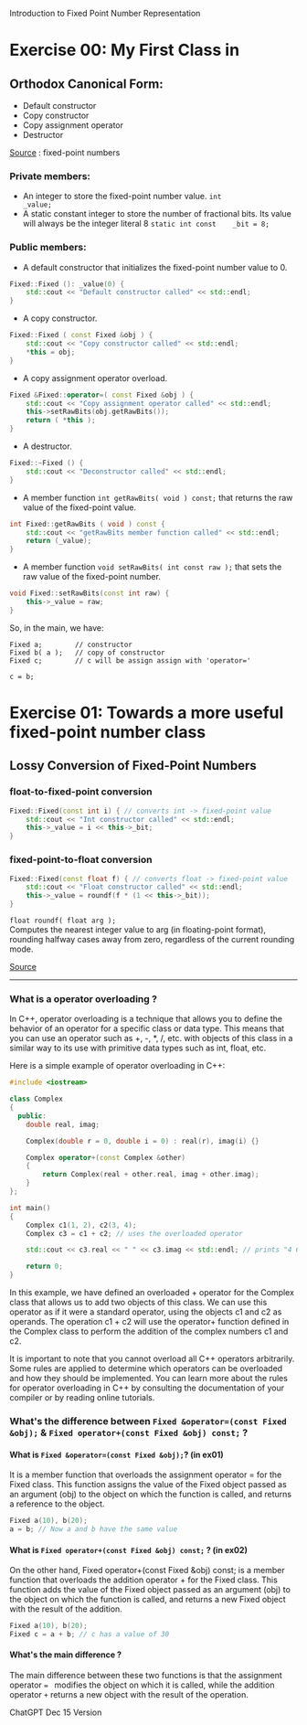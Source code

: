 Introduction to Fixed Point Number Representation


# Exercise 00: My First Class in
## Orthodox Canonical Form:

* Default constructor
* Copy constructor
* Copy assignment operator
* Destructor

[Source](https://inst.eecs.berkeley.edu//~cs61c/sp06/handout/fixedpt.html) : fixed-point numbers



### Private members:
* An integer to store the fixed-point number value.
`int					_value;`
* A static constant integer to store the number of fractional bits. Its value will always be the integer literal 8 `static int const 	_bit = 8;`

### Public members:
* A default constructor that initializes the fixed-point number value to 0.
```CPP
Fixed::Fixed (): _value(0) {
	std::cout << "Default constructor called" << std::endl;
} 
```
* A copy constructor.
```CPP
Fixed::Fixed ( const Fixed &obj ) {
	std::cout << "Copy constructor called" << std::endl;
	*this = obj;
}
```
* A copy assignment operator overload.
```CPP
Fixed &Fixed::operator=( const Fixed &obj ) {
	std::cout << "Copy assignment operator called" << std::endl;
	this->setRawBits(obj.getRawBits());
	return ( *this );
} 
```
* A destructor.
```CPP
Fixed::~Fixed () {
	std::cout << "Deconstructor called" << std::endl;
}
```
* A member function `int getRawBits( void ) const;`
that returns the raw value of the fixed-point value.
```CPP
int Fixed::getRawBits ( void ) const {
	std::cout << "getRawBits member function called" << std::endl;
	return (_value);
}
 ```
* A member function `void setRawBits( int const raw );`
that sets the raw value of the fixed-point number.
```CPP
void Fixed::setRawBits(const int raw) {
	this->_value = raw;
}
```
So, in the main, we have:
```
Fixed a;        // constructor
Fixed b( a );   // copy of constructor
Fixed c;        // c will be assign assign with 'operator='
 
c = b;          
```

# Exercise 01: Towards a more useful fixed-point number class

## Lossy Conversion of Fixed-Point Numbers

### float-to-fixed-point conversion
```CPP
Fixed::Fixed(const int i) { // converts int -> fixed-point value
	std::cout << "Int constructor called" << std::endl;
	this->_value = i << this->_bit;
}
```

### fixed-point-to-float conversion
```CPP
Fixed::Fixed(const float f) { // converts float -> fixed-point value
	std::cout << "Float constructor called" << std::endl;
	this->_value = roundf(f * (1 << this->_bit));
}
```
`float roundf( float arg );` </br>
Computes the nearest integer value to arg (in floating-point format), rounding halfway cases away from zero, regardless of the current rounding mode.



[Source](https://embeddedartistry.com/blog/2018/07/12/simple-fixed-point-conversion-in-c/)

---

### What is a operator overloading ?

In C++, operator overloading is a technique that allows you to define the behavior of an 
operator for a specific class or data type. This means that you can use an operator such as 
+, -, *, /, etc. with objects of this class in a similar way to its use with primitive 
data types such as int, float, etc.

Here is a simple example of operator overloading in C++:
```CPP
#include <iostream>

class Complex
{
  public:
    double real, imag;

    Complex(double r = 0, double i = 0) : real(r), imag(i) {}

    Complex operator+(const Complex &other)
    {
        return Complex(real + other.real, imag + other.imag);
    }
};

int main()
{
    Complex c1(1, 2), c2(3, 4);
    Complex c3 = c1 + c2; // uses the overloaded operator

    std::cout << c3.real << " " << c3.imag << std::endl; // prints "4 6"

    return 0;
}
```

In this example, we have defined an overloaded + operator for the Complex class 
that allows us to add two objects of this class. We can use this operator as if 
it were a standard operator, using the objects c1 and c2 as operands. 
The operation c1 + c2 will use the operator+ function defined in the Complex 
class to perform the addition of the complex numbers c1 and c2.

It is important to note that you cannot overload all C++ operators arbitrarily. 
Some rules are applied to determine which operators can be overloaded and 
how they should be implemented. You can learn more about the rules for 
operator overloading in C++ by consulting the documentation of your compiler 
or by reading online tutorials.

### What's the difference between `Fixed &operator=(const Fixed &obj);` & `Fixed operator+(const Fixed &obj) const;` ?
#### What is `Fixed &operator=(const Fixed &obj);`? (in ex01)
It is a member function that overloads the assignment operator = for the Fixed 
class. This function assigns the value of the Fixed object passed as an argument 
(obj) to the object on which the function is called, and returns a reference 
to the object.

```CPP
Fixed a(10), b(20);
a = b; // Now a and b have the same value
```
#### What is `Fixed operator+(const Fixed &obj) const;` ? (in ex02)
On the other hand, Fixed operator+(const Fixed &obj) const; is a member function 
that overloads the addition operator + for the Fixed class. This function adds 
the value of the Fixed object passed as an argument (obj) to the object on which 
the function is called, and returns a new Fixed object with the result of the 
addition.

```CPP
Fixed a(10), b(20);
Fixed c = a + b; // c has a value of 30
```
#### What's the main difference ?
The main difference between these two functions is that the assignment operator `= `
modifies the object on which it is called, while the addition operator `+` returns 
a new object with the result of the operation.



ChatGPT Dec 15 Version